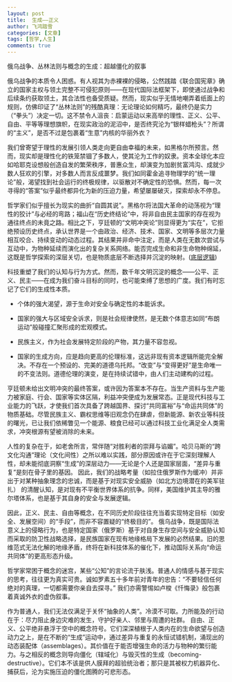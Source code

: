 ```yaml
---
layout: post
title:  生成——正义
author: 飞鸿踏雪
categories: [文章]
tags: [哲学,人生]
comments: true
---
```

俄乌战争、丛林法则与概念的生成：超越僵化的叙事

俄乌战争的本质令人困惑。有人视其为赤裸裸的侵略，公然践踏《联合国宪章》确立的国家主权与领土完整不可侵犯原则——在现代国际法框架下，即使通过战争和后续条约获取领土，其合法性也备受质疑。然而，现实似乎无情地嘲弄着纸面上的规则，仿佛印证了“丛林法则”的残酷真理：无论理论如何精巧，最终仍是实力（“拳头”）决定一切。这不禁令人沮丧：启蒙运动以来高举的理性、正义、公平、自由、平等等理想旗帜，在现实政治的泥沼中，是否终究沦为“银样蜡枪头”？所谓的“主义”，是否不过是包裹着“生意”内核的华丽外衣？

我们曾寄望于理性的发展引领人类走向更自由幸福的未来，如黑格尔所预言。然而，现实却是理性化的铁笼禁锢了多数人，使其沦为工作的奴隶。资本全球化本应如哈耶克设想般创造自发的繁荣秩序，普惠众生，却演变为加剧贫富鸿沟、成就少数人狂欢的引擎，对多数人而言反成噩梦。我们如同霍金追寻物理学的“统一理论”般，渴望找到社会运行的终极规律，以驱散对不确定性的恐惧。然而，每一次寻得的“答案”似乎最终都异化为新的压迫力量，希望屡屡破灭，探索却永不停息。

哲学家们似乎擅长为现实的曲折“自圆其说”。黑格尔将法国大革命的动荡视为“理性的狡计”与必经的弯路；福山在“历史终结论”中，将非自由民主国家的存在视为通往终点的未竟之路。相比之下，亨廷顿的“文明冲突论”则显得更为“实在”，它拒绝预设历史终点，承认世界是一个由政治、经济、技术、国家、文明等多层次力量相互咬合、持续变动的动态过程。其结果并非命中注定，而是人类在无数次尝试与互动中，为物种延续而演化出的复杂关系网络。能否完成生命和非生命物种绵延，这既是哲学探索的深层关切，也是物质底层不断选择并沉淀的映射。([底层逻辑](https://www.cloudhan.me/%E6%96%87%E7%AB%A0/2025/08/04/dclj.html))

科技重塑了我们的认知与行为方式。然而，数千年文明沉淀的概念——公平、正义、民主——在成为我们奋斗目标的同时，也可能束缚了思想的广度。我们有时忘记了它们的生成性本质。

- 个体的强大渴望，源于生命对安全与确定性的本能诉求。

- 国家的强大与区域安全诉求，则是社会规律使然，是无数个体意志如同“布朗运动”般碰撞汇聚形成的宏观模式。

- 民族主义，作为社会发展特定阶段的产物，其力量不容忽视。

- 国家的生成方向，应是趋向更高的伦理标准，这远非现有资本逻辑所能完全解决。不存在一个预设的、完美的道德乌托邦。“改变”与“变得更好”是生命唯一的不变法则。道德伦理的演变，是在持续试错中，由人们主动建构的过程。

亨廷顿未给出文明冲突的最终答案，或许因为答案本不存在。当生产资料与生产能力被家庭、行会、国家等实体区隔，利益冲突便成为发展常态。正是现代科技与工业能力的飞跃，才使我们首次具备了跨越国界、探讨“共同富裕”与“命运共同体”的物质基础。尽管民族主义、霸权思维等旧观念仍在肆虐，但新能源、新农业等科技的曙光，已让我们依稀瞥见一个能源、粮食已经可以通过科技工业化满足全人类需求，冲突根源有望被消除的未来。

人性的复杂在于，如老舍所言，常伴随“对胜利者的崇拜与谄媚”。哈贝马斯的“跨文化沟通”理论（文化间性）之所以难以实践，部分原因或许在于它深刻理解人性，却未能彻底洞察“生成”的深层动力——无论是个人还是国家层面，“差异与重复”是刻在骨子里的基因。 因此，我们的战略考量（如拉住俄罗斯作为缓冲）并非出于对某种抽象理念的忠诚，而是基于对现实安全威胁（如北方边境潜在的美军驻扎） 的清醒认知，是对现有不平衡世界体系的抗争。同样，美国维护其主导的雅尔塔体系，也是基于其自身的安全与发展逻辑。

因此，正义、民主、自由等概念，在不同历史阶段往往充当着实现特定目标（如安全、发展空间）的“手段”，而非不容置疑的“终极目的”。 俄乌战争，既是国际法意义上的侵略行为，也是特定国家（俄罗斯）基于对自身生存空间与安全威胁认知而采取的防卫性战略选择，是民族国家在现有地缘格局下发展的必然结果。旧的思维范式无法化解的地缘矛盾，终将在新科技体系的催化下，推动国际关系向“命运共同体”的更高形态升级。

哲学家常困于概念的迷宫，某些“公知”的言论流于肤浅。普通人的情感与基于现实的思考，往往更为真实可贵。诚如罗素五十多年前对青年的忠告：“不要轻信任何绝对的真理，一切都需要你亲自去探寻。” 我们亦需警惕如卢梭《忏悔录》般包裹着真诚外衣的虚伪叙事。

作为普通人，我们无法仅满足于关怀“抽象的人类”。冷漠不可取。力所能及的行动在于：尽力阻止身边灾难的发生，守护好亲人、邻里与周遭的社群。 自由、正义、公平绝非悬浮于空中的概念符号。它们深深植根于人类内在的生命欲望与创造动力之上，是在不断的“生成”运动中，通过差异与重复的永恒试错机制，涌现出的动态装配体（assemblages）。其价值在于能否增强生命的活力与物种的繁衍能力。与之相反的概念则导向僵化（辖域化）与毁灭性的生成（becoming-destructive）。它们本不该是供人膜拜的超验统治者；那只是其被权力机器异化、捕获后，沦为实施压迫的僵化图腾的可悲形态。
